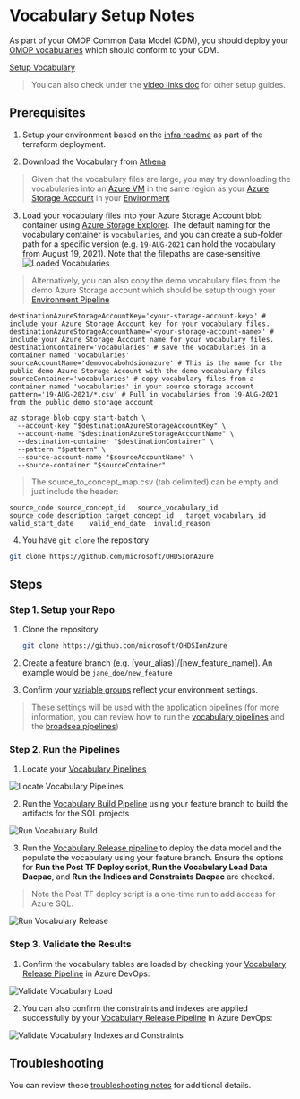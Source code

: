 # Vocabulary Setup Notes

As part of your OMOP Common Data Model (CDM), you should deploy your [OMOP vocabularies](https://www.ohdsi.org/data-standardization/vocabulary-resources/) which should conform to your CDM.

[Setup Vocabulary](https://user-images.githubusercontent.com/2498998/167502866-eb7d49da-83fa-429f-a0dd-bb066d12482c.mp4)

> You can also check under the [video links doc](/docs/video_links.md) for other setup guides.

## Prerequisites

1. Setup your environment based on the [infra readme](/infra/README.md) as part of the terraform deployment.

2. Download the Vocabulary from [Athena](http://athena.ohdsi.org/)

> Given that the vocabulary files are large, you may try downloading the vocabularies into an [Azure VM](https://docs.microsoft.com/en-us/azure/virtual-machines/windows/quick-create-portal) in the same region as your [Azure Storage Account](https://docs.microsoft.com/en-us/azure/storage/common/storage-account-overview) in your [Environment](/infra/terraform/omop/README.md/#environment-terraform)
  
3. Load your vocabulary files into your Azure Storage Account blob container using [Azure Storage Explorer](https://azure.microsoft.com/en-us/features/storage-explorer/).  The default naming for the vocabulary container is `vocabularies`, and you can create a sub-folder path for a specific version (e.g. `19-AUG-2021` can hold the vocabulary from August 19, 2021).  Note that the filepaths are case-sensitive.
  ![Loaded Vocabularies](/docs/media/vocabulary_storage_account.png)

> Alternatively, you can also copy the demo vocabulary files from the demo Azure Storage account which should be setup through your [Environment Pipeline](/infra/terraform/omop/README.md#step-2-use-your-tf-environment-pipeline)

```shell
destinationAzureStorageAccountKey='<your-storage-account-key>' # include your Azure Storage Account key for your vocabulary files.
destinationAzureStorageAccountName='<your-storage-account-name>' # include your Azure Storage Account name for your vocabulary files.
destinationContainer='vocabularies' # save the vocabularies in a container named 'vocabularies'
sourceAccountName='demovocabohdsionazure' # This is the name for the public demo Azure Storage Account with the demo vocabulary files
sourceContainer='vocabularies' # copy vocabulary files from a container named 'vocabularies' in your source storage account
pattern='19-AUG-2021/*.csv' # Pull in vocabularies from 19-AUG-2021 from the public demo storage account

az storage blob copy start-batch \
  --account-key "$destinationAzureStorageAccountKey" \
  --account-name "$destinationAzureStorageAccountName" \
  --destination-container "$destinationContainer" \
  --pattern "$pattern" \
  --source-account-name "$sourceAccountName" \
  --source-container "$sourceContainer"
```

> The source_to_concept_map.csv (tab delimited) can be empty and just include the header:

```csv
source_code	source_concept_id	source_vocabulary_id	source_code_description	target_concept_id	target_vocabulary_id	valid_start_date	valid_end_date	invalid_reason
```

4. You have `git clone` the repository

```bash
git clone https://github.com/microsoft/OHDSIonAzure
```

## Steps

### Step 1. Setup your Repo

1. Clone the repository

    ```bash
    git clone https://github.com/microsoft/OHDSIonAzure
    ```

2. Create a feature branch (e.g. [your_alias)]/[new_feature_name]). An example would be `jane_doe/new_feature`

3. Confirm your [variable groups](/docs/update_your_variables.md) reflect your environment settings.

> These settings will be used with the application pipelines (for more information, you can review how to run the [vocabulary pipelines](/pipelines/README.md/#vocabulary-pipelines) and the [broadsea pipelines](/pipelines/README.md/#broadsea-pipelines))

### Step 2. Run the Pipelines

1. Locate your [Vocabulary Pipelines](/pipelines/README.md/#vocabulary-pipelines)

![Locate Vocabulary Pipelines](/docs/media/run_vocabulary_pipeline_0.png)

2. Run the [Vocabulary Build Pipeline](/pipelines//vocabulary_build_pipeline.yaml) using your feature branch to build the artifacts for the SQL projects

![Run Vocabulary Build](/docs/media/vocabulary_build_pipeline.png)

3. Run the [Vocabulary Release pipeline](/pipelines/vocabulary_release_pipeline.yaml) to deploy the data model and the populate the vocabulary using your feature branch.  Ensure the options for **Run the Post TF Deploy script**, **Run the Vocabulary Load Data Dacpac**, and **Run the Indices and Constraints Dacpac** are checked.

> Note the Post TF deploy script is a one-time run to add access for Azure SQL.

![Run Vocabulary Release](/docs/media/vocabulary_release_pipeline.png)

### Step 3. Validate the Results

1. Confirm the vocabulary tables are loaded by checking your [Vocabulary Release Pipeline](/pipelines/README.md/#vocabulary-release-pipeline) in Azure DevOps:

![Validate Vocabulary Load](/docs/media/validate_vocabulary_load.png)

2. You can also confirm the constraints and indexes are applied successfully by your [Vocabulary Release Pipeline](/pipelines/README.md#vocabulary-release-pipeline) in Azure DevOps:

![Validate Vocabulary Indexes and Constraints](/docs/media/validate_vocabulary_load_1.png)

## Troubleshooting

You can review these [troubleshooting notes](/docs/troubleshooting/troubleshooting_vocabulary.md) for additional details.
